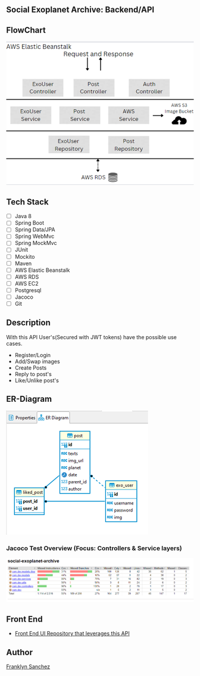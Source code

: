 ## Social Exoplanet Archive: Backend/API

## FlowChart
![FlowChart](sea-flow-chart.PNG)

## Tech Stack
- [ ] Java 8
- [ ] Spring Boot
- [ ] Spring Data/JPA
- [ ] Spring WebMvc
- [ ] Spring MockMvc
- [ ] JUnit
- [ ] Mockito
- [ ] Maven
- [ ] AWS Elastic Beanstalk
- [ ] AWS RDS
- [ ] AWS EC2
- [ ] Postgresql
- [ ] Jacoco
- [ ] Git 

## Description
With this API User's(Secured with JWT tokens) have the possible use cases.

 - Register/Login
 - Add/Swap images
 - Create Posts
 - Reply to post's
 - Like/Unlike post's
 
## ER-Diagram
![ER-Diagram](sea-er-diagram.PNG)

### Jacoco Test Overview (Focus: Controllers & Service layers)
![Jacoco Test coverage for Controller/Service layers:](sea-jac.PNG)


## Front End
- [Front End UI Repository that leverages this API](https://github.com/fsanche3/Social-Exoplanet-Archive-Frontend)

## Author
[Franklyn Sanchez](https://github.com/fsanche3)
